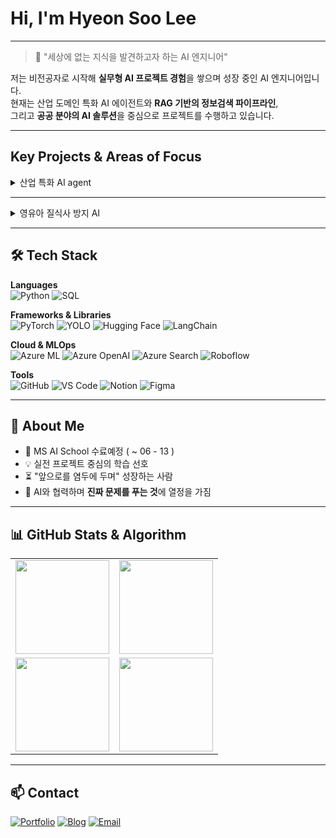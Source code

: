 # Hi, I'm Hyeon Soo Lee
---

> 🧭 "세상에 없는 지식을 발견하고자 하는 AI 엔지니어"

저는 비전공자로 시작해 **실무형 AI 프로젝트 경험**을 쌓으며 성장 중인 AI 엔지니어입니다.  
현재는 산업 도메인 특화 AI 에이전트와 **RAG 기반의 정보검색 파이프라인**,  
그리고 **공공 분야의 AI 솔루션**을 중심으로 프로젝트를 수행하고 있습니다.

---

##  Key Projects & Areas of Focus

<details>
<summary> 산업 특화 AI agent</summary>

> 공연 데이터를 기반으로 도메인 특화 정보를 추출하는 RAG 에이전트 개발  
>
> [![Azure Cognitive Search](https://img.shields.io/badge/Azure_Cognitive_Search-0078D4?style=flat-square&logo=microsoftazure&logoColor=white)](https://azure.microsoft.com/en-us/products/search/)
> [![Azure OpenAI](https://img.shields.io/badge/Azure_OpenAI-0089D6?style=flat-square&logo=openai&logoColor=white)](https://azure.microsoft.com/en-us/products/cognitive-services/openai-service/)
> [![LangChain](https://img.shields.io/badge/LangChain-black?style=flat-square)](https://www.langchain.com/)
>
> 🔗 [프로젝트 보기](https://github.com/AIM-Artificial-Intelligence-Momentum/RAG)

</details>

---

<details>
<summary> 영유아 질식사 방지 AI</summary>

> YOLO 기반 객체 탐지로 위험 자세를 실시간 감지하는 안전 솔루션  
>
> [![PyTorch](https://img.shields.io/badge/PyTorch-EE4C2C?style=flat-square&logo=pytorch&logoColor=white)](https://pytorch.org/)
> [![YOLOv5](https://img.shields.io/badge/YOLOv5-FFBF00?style=flat-square&logo=yolo&logoColor=black)](https://github.com/ultralytics/yolov5)
> [![Azure ML](https://img.shields.io/badge/Azure_ML-0078D4?style=flat-square&logo=microsoftazure&logoColor=white)](https://azure.microsoft.com/en-us/products/machine-learning/)
>
> 🔗 [프로젝트 보기](https://github.com/SafeBabyAI/main)

</details>

---

## 🛠 Tech Stack

**Languages**  
![Python](https://img.shields.io/badge/Python-3776AB?style=flat-square&logo=python&logoColor=white)
![SQL](https://img.shields.io/badge/SQL-336791?style=flat-square&logo=postgresql&logoColor=white)

**Frameworks & Libraries**  
![PyTorch](https://img.shields.io/badge/PyTorch-EE4C2C?style=flat-square&logo=pytorch&logoColor=white)
![YOLO](https://img.shields.io/badge/YOLO-FFBF00?style=flat-square&logo=yolo&logoColor=black)
![Hugging Face](https://img.shields.io/badge/HuggingFace-FCC624?style=flat-square&logo=huggingface&logoColor=black)
![LangChain](https://img.shields.io/badge/LangChain-000000?style=flat-square)

**Cloud & MLOps**  
![Azure ML](https://img.shields.io/badge/Azure_ML-0078D4?style=flat-square&logo=microsoftazure&logoColor=white)
![Azure OpenAI](https://img.shields.io/badge/Azure_OpenAI-0078D4?style=flat-square&logo=openai&logoColor=white)
![Azure Search](https://img.shields.io/badge/Azure_Search-0078D4?style=flat-square&logo=microsoftazure&logoColor=white)
![Roboflow](https://img.shields.io/badge/Roboflow-5A67D8?style=flat-square)

**Tools**  
![GitHub](https://img.shields.io/badge/GitHub-181717?style=flat-square&logo=github)
![VS Code](https://img.shields.io/badge/VS_Code-007ACC?style=flat-square&logo=visualstudiocode&logoColor=white)
![Notion](https://img.shields.io/badge/Notion-000000?style=flat-square&logo=notion&logoColor=white)
![Figma](https://img.shields.io/badge/Figma-F24E1E?style=flat-square&logo=figma&logoColor=white)

---

## 🌱 About Me

- 🏫 MS AI School 수료예정 ( ~ 06 - 13 )
- 💡 실전 프로젝트 중심의 학습 선호
- ⏳ "앞으로를 염두에 두며" 성장하는 사람
- 🧠 AI와 협력하며 **진짜 문제를 푸는 것**에 열정을 가짐

---
## 📊 GitHub Stats & Algorithm

<table align="center">
  <tr>
    <td>
      <img src="https://github-readme-stats.vercel.app/api?username=AIminions&show_icons=true&theme=radical&hide_title=true&include_all_commits=true&count_private=true" height="150"/>
    </td>
    <td>
      <img src="https://github-readme-stats.vercel.app/api/top-langs/?username=AIminions&layout=compact&theme=radical&hide_title=true" height="150"/>
    </td>
  </tr>
  <tr>
    <td>
      <img src="https://streak-stats.demolab.com?user=AIminions&theme=radical&hide_title=true" height="150"/>
    </td>
    <td>
      <img src="http://mazassumnida.wtf/api/v2/generate_badge?boj=wis725" height="150"/>
    </td>
  </tr>
</table>

---

## 📫 Contact
<!-- - 🌐 Blog: [yourblog.com](https://yourblog.com) -->
<!-- - 💼 LinkedIn: [linkedin.com/in/yourid](https://linkedin.com/in/yourid) -->
[![Portfolio](https://img.shields.io/badge/Portfolio-000000?style=for-the-badge&logo=notion&logoColor=white)](https://your-portfolio-link.com)
[![Blog](https://img.shields.io/badge/Blog-FF5722?style=for-the-badge&logo=velog&logoColor=white)](https://your-blog-link.com)
[![Email](https://img.shields.io/badge/Email-wis72531@gmail.com-D14836?style=for-the-badge&logo=gmail&logoColor=white)](mailto:wis72531@gmail.com)
